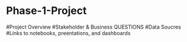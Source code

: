 # Phase-1-Project
#Project Overview
#Stakeholder & Business QUESTIONS
#Data Soucres 
#Links to notebooks, preentations, and dashboards
